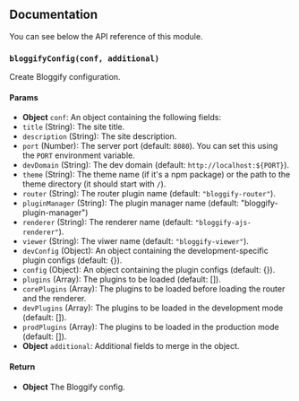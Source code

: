 ## Documentation

You can see below the API reference of this module.

### `bloggifyConfig(conf, additional)`
Create Bloggify configuration.

#### Params
- **Object** `conf`: An object containing the following fields:
 - `title` (String): The site title.
 - `description` (String): The site description.
 - `port` (Number): The server port (default: `8080`). You can set this using the `PORT` environment variable.
 - `devDomain` (String): The dev domain (default: `http://localhost:${PORT}`).
 - `theme` (String): The theme name (if it's a npm package) or the path to the theme directory (it should start with `/`).
 - `router` (String): The router plugin name (default: `"bloggify-router"`).
 - `pluginManager` (String): The plugin manager name (default: "bloggify-plugin-manager")
 - `renderer` (String): The renderer name (default: `"bloggify-ajs-renderer"`).
 - `viewer` (String): The viwer name (default: `"bloggify-viewer"`).
 - `devConfig` (Object): An object containing the development-specific plugin configs (default: {}).
 - `config` (Object): An object containing the plugin configs (default: {}).
 - `plugins` (Array): The plugins to be loaded (default: []).
 - `corePlugins` (Array): The plugins to be loaded before loading the router and the renderer.
 - `devPlugins` (Array): The plugins to be loaded in the development mode (default: []).
 - `prodPlugins` (Array): The plugins to be loaded in the production mode (default: []).
- **Object** `additional`: Additional fields to merge in the object.

#### Return
- **Object** The Bloggify config.

